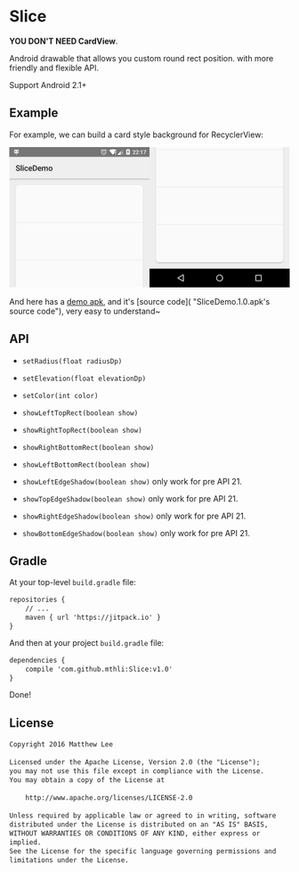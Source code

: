 Slice
===

**YOU DON'T NEED CardView**.

Android drawable that allows you custom round rect position. with more friendly and flexible API. 

Support Android 2.1+

## Example

For example, we can build a card style background for RecyclerView:

![example.png](./example.png "example.png")

And here has a [demo apk]( "SliceDemo.1.0.apk"), and it's [source code]( "SliceDemo.1.0.apk's source code"), very easy to understand~

## API

 - `setRadius(float radiusDp)`
 
 - `setElevation(float elevationDp)`
 
 - `setColor(int color)`
 
 - `showLeftTopRect(boolean show)`
 
 - `showRightTopRect(boolean show)`
 
 - `showRightBottomRect(boolean show)`
 
 - `showLeftBottomRect(boolean show)`
 
 - `showLeftEdgeShadow(boolean show)` only work for pre API 21.
 
 - `showTopEdgeShadow(boolean show)` only work for pre API 21.
 
 - `showRightEdgeShadow(boolean show)` only work for pre API 21.
 
 - `showBottomEdgeShadow(boolean show)` only work for pre API 21.
 
## Gradle

At your top-level `build.gradle` file:

    repositories {
        // ...
        maven { url 'https://jitpack.io' }
    }
    
And then at your project `build.gradle` file:

    dependencies {
        compile 'com.github.mthli:Slice:v1.0'
    }

Done!

## License

    Copyright 2016 Matthew Lee

    Licensed under the Apache License, Version 2.0 (the "License");
    you may not use this file except in compliance with the License.
    You may obtain a copy of the License at

        http://www.apache.org/licenses/LICENSE-2.0

    Unless required by applicable law or agreed to in writing, software
    distributed under the License is distributed on an "AS IS" BASIS,
    WITHOUT WARRANTIES OR CONDITIONS OF ANY KIND, either express or implied.
    See the License for the specific language governing permissions and
    limitations under the License.
